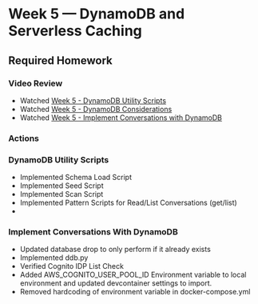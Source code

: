 # Week 5 — DynamoDB and Serverless Caching

## Required Homework

### Video Review
* Watched [Week 5 - DynamoDB Utility Scripts](https://youtu.be/pIGi_9E_GwA)
* Watched [Week 5 - DynamoDB Considerations](https://youtu.be/gFPljPNnK2Q)
* Watched [Week 5 - Implement Conversations with DynamoDB](https://youtu.be/dWHOsXiAIBU)

### Actions

### DynamoDB Utility Scripts

* Implemented Schema Load Script
* Implemented Seed Script
* Implemented Scan Script
* Implemented Pattern Scripts for Read/List Conversations (get/list)
* 

### Implement Conversations With DynamoDB

* Updated database drop to only perform if it already exists
* Implemented ddb.py 
* Verified Cognito IDP List Check
* Added AWS_COGNITO_USER_POOL_ID Environment variable to local environment and updated devcontainer settings to import.
* Removed hardcoding of environment variable in docker-compose.yml


